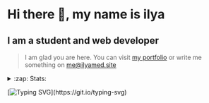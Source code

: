 # Hi there 👋, my name is ilya
## I am a student and web developer
<!-- ![I am a student and web developer](https://i.pinimg.com/originals/b9/ba/44/b9ba446cca2bb06ff1a8d49fd46581ed.jpg) -->

>I am glad you are here. You can visit [my portfolio](https://ilyamed.site/) or write me something on me@ilyamed.site 

<!-- - 🔭 I’m currently working on some pet projects
- 🤔 I’m looking for help with design...
- 🥅 2022 Goals: Find a job
- 💬 Ask me about my favourite movies 
 -->
 
<details>
  <summary>:zap: Stats:</summary>
<p><!-- https://github.com/anmol098/waka-readme-stats -->
  
![Profile Views](https://komarev.com/ghpvc/?username=Terro216&color=blueviolet)

<!--START_SECTION:waka-->
![Code Time](http://img.shields.io/badge/Code%20Time-469%20hrs%2014%20mins-blue)

![Lines of code](https://img.shields.io/badge/From%20Hello%20World%20I%27ve%20Written-154%20Thousand%20lines%20of%20code-blue)

**🐱 My GitHub Data** 

> 🏆 474 Contributions in the Year 2022
 > 
> 📦 128.4 kB Used in GitHub's Storage 
 > 
> 💼 Opted to Hire
 > 
> 📜 14 Public Repositories 
 > 
> 🔑 2 Private Repositories  
 > 
**I'm a Night 🦉** 

```text
🌞 Morning    31 commits     █░░░░░░░░░░░░░░░░░░░░░░░░   6.31% 
🌆 Daytime    85 commits     ████░░░░░░░░░░░░░░░░░░░░░   17.31% 
🌃 Evening    212 commits    ██████████░░░░░░░░░░░░░░░   43.18% 
🌙 Night      163 commits    ████████░░░░░░░░░░░░░░░░░   33.2%

```


📊 **This Week I Spent My Time On** 

```text
⌚︎ Time Zone: Europe/Moscow

💬 Programming Languages: 
JavaScript               11 hrs 53 mins      █████████████████████░░░░   84.87% 
SCSS                     1 hr 31 mins        ██░░░░░░░░░░░░░░░░░░░░░░░   10.83% 
Markdown                 14 mins             ░░░░░░░░░░░░░░░░░░░░░░░░░   1.69% 
JSON                     12 mins             ░░░░░░░░░░░░░░░░░░░░░░░░░   1.46% 
TypeScript               7 mins              ░░░░░░░░░░░░░░░░░░░░░░░░░   0.85%

🔥 Editors: 
VS Code                  14 hrs              █████████████████████████   100.0%

```


 Last Updated on 30/08/2022 18:53:31 UTC
<!--END_SECTION:waka-->
  
![GitHub stats](https://github-readme-stats.vercel.app/api?username=Terro216&show_icons=true&theme=darcula)  
</p>
</details>

[![Typing SVG](https://readme-typing-svg.herokuapp.com?color=%23204829&duration=7000&lines=Wake+up%2C+Neo...)](https://git.io/typing-svg)
